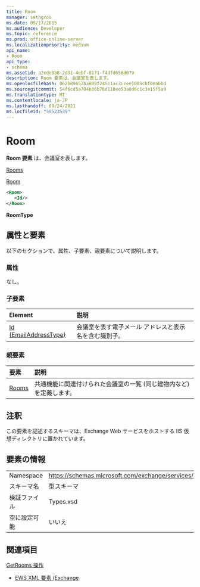 ```yaml
---
title: Room
manager: sethgros
ms.date: 09/17/2015
ms.audience: Developer
ms.topic: reference
ms.prod: office-online-server
ms.localizationpriority: medium
api_name:
- Room
api_type:
- schema
ms.assetid: a2cde8b8-2d31-4ebf-8171-f4dfd650d079
description: Room 要素は、会議室を表します。
ms.openlocfilehash: 062b89652ba809f245c1ac3ccee1005cbf0eabbd
ms.sourcegitcommit: 54f6cd5a704b36b76d110ee53a6d6c1c3e15f5a9
ms.translationtype: MT
ms.contentlocale: ja-JP
ms.lasthandoff: 09/24/2021
ms.locfileid: "59523539"
---
```

# <a name="room"></a>Room

**Room 要素** は、会議室を表します。 
  
[Rooms](rooms.md)
  
[Room](room.md)
  
```XML
<Room>
   <Id/>
</Room>
```

 **RoomType**
## <a name="attributes-and-elements"></a>属性と要素

以下のセクションで、属性、子要素、親要素について説明します。
  
### <a name="attributes"></a>属性

なし。
  
### <a name="child-elements"></a>子要素

|**Element**|**説明**|
|:-----|:-----|
|[Id (EmailAddressType)](id-emailaddresstype.md) <br/> |会議室を表す電子メール アドレスと表示名を含む識別子。  <br/> |
   
### <a name="parent-elements"></a>親要素

|**要素**|**説明**|
|:-----|:-----|
|[Rooms](rooms.md) <br/> |共通機能に関連付けられた会議室の一覧 (同じ建物内など) を定義します。  <br/> |
   
## <a name="remarks"></a>注釈

この要素を記述するスキーマは、Exchange Web サービスをホストする IIS 仮想ディレクトリに置かれています。
  
## <a name="element-information"></a>要素の情報

|||
|:-----|:-----|
|Namespace  <br/> |https://schemas.microsoft.com/exchange/services/2006/types  <br/> |
|スキーマ名  <br/> |型スキーマ  <br/> |
|検証ファイル  <br/> |Types.xsd  <br/> |
|空に設定可能  <br/> |いいえ  <br/> |
   
## <a name="see-also"></a>関連項目



[GetRooms 操作](getrooms-operation.md)


- [EWS XML 要素 (Exchange](ews-xml-elements-in-exchange.md)

